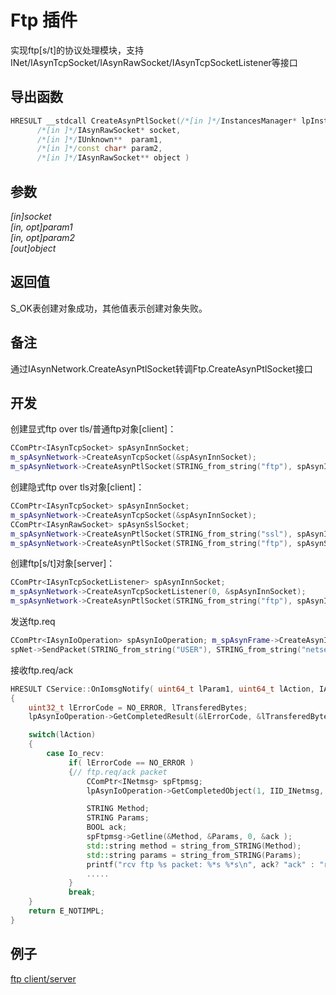 # Ftp 插件  

实现ftp[s/t]的协议处理模块，支持INet/IAsynTcpSocket/IAsynRawSocket/IAsynTcpSocketListener等接口

## 导出函数  
```c++  
HRESULT __stdcall CreateAsynPtlSocket(/*[in ]*/InstancesManager* lpInstancesManager,  
      /*[in ]*/IAsynRawSocket* socket,  
      /*[in ]*/IUnknown**  param1,  
      /*[in ]*/const char* param2,  
      /*[in ]*/IAsynRawSocket** object )  
```  

## 参数
*[in]socket*  
*[in, opt]param1*  
*[in, opt]param2*  
*[out]object*  

## 返回值
S_OK表创建对象成功，其他值表示创建对象失败。  

## 备注
通过IAsynNetwork.CreateAsynPtlSocket转调Ftp.CreateAsynPtlSocket接口  

## 开发  
创建显式ftp over tls/普通ftp对象[client]：  
```c++  
CComPtr<IAsynTcpSocket> spAsynInnSocket;
m_spAsynNetwork->CreateAsynTcpSocket(&spAsynInnSocket);
m_spAsynNetwork->CreateAsynPtlSocket(STRING_from_string("ftp"), spAsynInnSocket, 0, STRING_from_string(ssl_explicit? "tls/1.0" : "tcp/1.0"), &spAsynPtlSocket);
```  

创建隐式ftp over tls对象[client]：  
```c++  
CComPtr<IAsynTcpSocket> spAsynInnSocket;
m_spAsynNetwork->CreateAsynTcpSocket(&spAsynInnSocket);
CComPtr<IAsynRawSocket> spAsynSslSocket;
m_spAsynNetwork->CreateAsynPtlSocket(STRING_from_string("ssl"), spAsynInnSocket, 0, STRING_from_string("tls/1.0"), &spAsynSslSocket);
m_spAsynNetwork->CreateAsynPtlSocket(STRING_from_string("ftp"), spAsynSslSocket, 0, STRING_from_string("tcp/1.0"), &spAsynPtlSocket);
```  

创建ftp[s/t]对象[server]：  
```c++  
CComPtr<IAsynTcpSocketListener> spAsynInnSocket;
m_spAsynNetwork->CreateAsynTcpSocketListener(0, &spAsynInnSocket);
m_spAsynNetwork->CreateAsynPtlSocket(STRING_from_string("ftp"), spAsynInnSocket, 0, STRING_from_string(ssl? "tls/1.0" : "tcp/1.0"), &spAsynPtlSocket);
```  

发送ftp.req  
```c++  
CComPtr<IAsynIoOperation> spAsynIoOperation; m_spAsynFrame->CreateAsynIoOperation(0, 0, &spAsynIoOperation);
spNet->SendPacket(STRING_from_string("USER"), STRING_from_string("netsecsp"), 0, spAsynIoOperation);
```  

接收ftp.req/ack  
```c++  
HRESULT CService::OnIomsgNotify( uint64_t lParam1, uint64_t lAction, IAsynIoOperation *lpAsynIoOperation )
{
    uint32_t lErrorCode = NO_ERROR, lTransferedBytes;
    lpAsynIoOperation->GetCompletedResult(&lErrorCode, &lTransferedBytes, 0);

    switch(lAction)
    {
        case Io_recv:
             if( lErrorCode == NO_ERROR )
             {// ftp.req/ack packet
                 CComPtr<INetmsg> spFtpmsg;
                 lpAsynIoOperation->GetCompletedObject(1, IID_INetmsg, (void **)&spFtpmsg);

                 STRING Method;
                 STRING Params;
                 BOOL ack;
                 spFtpmsg->Getline(&Method, &Params, 0, &ack );
                 std::string method = string_from_STRING(Method);
                 std::string params = string_from_STRING(Params);
                 printf("rcv ftp %s packet: %*s %*s\n", ack? "ack" : "req", Method.len, Method.ptr, Params.len, Params.ptr);
                 .....
             }
             break;
    }
    return E_NOTIMPL;
}
```  

## 例子  
[ftp client/server](https://github.com/netsecsp/aftpx)  